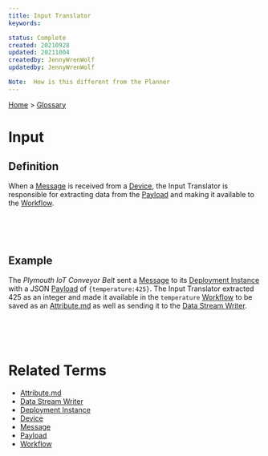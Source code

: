 ```yaml
---
title: Input Translator
keywords: 

status: Complete
created: 20210928
updated: 20211004
createdby: JennyWrenWolf
updatedby: JennyWrenWolf

Note:  How is this different from the Planner
---
```

[Home](../Index.md) > [Glossary](./Index.md)

# Input
## Definition
When a [Message](./Message.md) is received from a [Device](./Device.md), the Input Translator is responsible for extracting data from the [Payload](./Payload.md) and making it available to the [Workflow](./Workflow.md).  



<br>
<br>
<br>

## Example
The *Plymouth IoT Conveyor Belt* sent a [Message](./Message.md) to its [Deployment Instance](./DeploymentInstance.md) with a JSON [Payload](./Payload) of `{temperature:425}`.  The Input Translator extracted 425 as an integer and made it available in the `temperature` [Workflow](./Workflow.md) to be saved as an [Attribute.md](./Attribute.md) as well as sending it to the [Data Stream Writer](./DataStreamWriter.md). 

<br>
<br>
<br>

# Related Terms
- [Attribute.md](./Attribute.md)
- [Data Stream Writer](./DataStreamWriter.md)
- [Deployment Instance](./DeploymentInstance.md)
- [Device](./Glosssary/Device.md)
- [Message](./Device/Message.md)
- [Payload](./Payload.md)
- [Workflow](./Workflow.md)